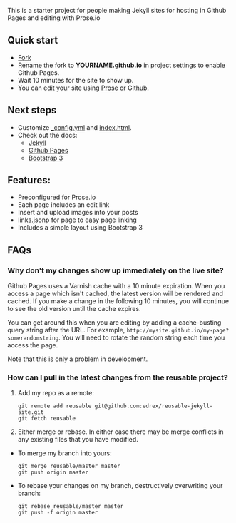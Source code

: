 This is a starter project for people making Jekyll sites for hosting in Github Pages and editing with Prose.io

## Quick start

 - [Fork](https://github.com/edrex/reusable-jekyll-site/fork)
 - Rename the fork to **YOURNAME.github.io** in project settings to enable Github Pages.
 - Wait 10 minutes for the site to show up.
 - You can edit your site using [Prose](http://prose.io/) or Github.

## Next steps

 - Customize [_config.yml](_config.yml) and [index.html](index.html).
 - Check out the docs:
   - [Jekyll](http://jekyllrb.com/docs/home/)
   - [Github Pages](https://help.github.com/articles/using-jekyll-with-pages)
   - [Bootstrap 3](http://getbootstrap.com/)

## Features:

 - Preconfigured for Prose.io
  - Each page includes an edit link
  - Insert and upload images into your posts
  - links.jsonp for page to easy page linking
 - Includes a simple layout using Bootstrap 3

## FAQs

### Why don't my changes show up immediately on the live site?

Github Pages uses a Varnish cache with a 10 minute expiration. When you access a page which isn't cached, the latest version will be rendered and cached. If you make a change in the following 10 minutes, you will continue to see the old version until the cache expires. 

You can get around this when you are editing by adding a cache-busting query string after the URL. For example, `http://mysite.github.io/my-page?somerandomstring`. You will need to rotate the random string each time you access the page.

Note that this is only a problem in development.

### How can I pull in the latest changes from the reusable project?

 1. Add my repo as a remote:
 
    ```
    git remote add reusable git@github.com:edrex/reusable-jekyll-site.git
    git fetch reusable
    ```

 2. Either merge or rebase. In either case there may be merge conflicts in any existing files that you have modified.
   * To merge my branch into yours:

       ```
       git merge reusable/master master
       git push origin master
       ```
   * To rebase your changes on my branch, destructively overwriting your branch:
 
       ```
       git rebase reusable/master master
       git push -f origin master
       ```
